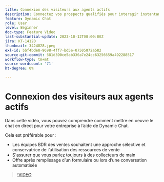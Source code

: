 ```yaml
---
title: Connexion des visiteurs aux agents actifs
description: Connectez vos prospects qualifiés pour interagir instantanément avec vos agents de vente.
feature: Dynamic Chat
role: User
level: Beginner
doc-type: Feature Video
last-substantial-update: 2023-10-12T00:00:00Z
jira: KT-14128
thumbnail: 3424828.jpeg
exl-id: bbf4bde8-9698-4ff7-bd5e-07505072a582
source-git-commit: 681d390ce5ab336a7e24cc63256659a492288517
workflow-type: tm+mt
source-wordcount: '71'
ht-degree: 0%

---
```


# Connexion des visiteurs aux agents actifs

Dans cette vidéo, vous pouvez comprendre comment mettre en oeuvre le chat en direct pour votre entreprise à l’aide de Dynamic Chat.

Cela est préférable pour :

* Les équipes BDR des ventes souhaitent une approche sélective et conservatrice de l’utilisation des ressources de vente
* S&#39;assurer que vous parlez toujours à des collecteurs de main
* Offre après remplissage d’un formulaire ou lors d’une conversation automatisée

>[!VIDEO](https://video.tv.adobe.com/v/3424828/?learn=on)
